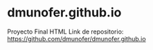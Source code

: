 # dmunofer.github.io
Proyecto Final HTML
 Link de repositorio: https://github.com/dmunofer/dmunofer.github.io

